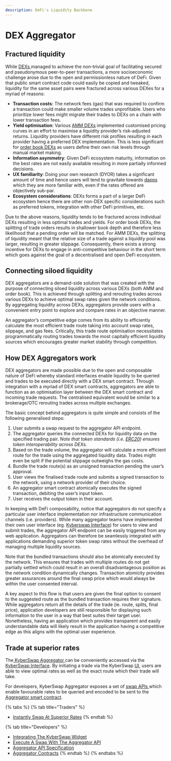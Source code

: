 ```yaml
---
description: DeFi's Liquidity Backbone
---
```


# DEX Aggregator

## Fractured liquidity

While [DEXs ](decentralised-exchange-dex.md)managed to achieve the non-trivial goal of facilitating secured and pseudonymous peer-to-peer transactions, a more socioeconomic challenge arose due to the open and permissionless nature of DeFi. Given that public smart contract code could easily be copied and tweaked, liquidity for the same asset pairs were fractured across various DEXes for a myriad of reasons:

* **Transaction costs**: The network fees (gas) that was required to confirm a transaction could make smaller volume trades unprofitable. Users who prioritize lower fees might migrate their trades to DEXs on a chain with lower transaction fees.
* **Yield optimisation**: Various [AMM DEXs](automated-market-maker.md) implemented customised pricing curves in an effort to maximise a liquidity provider’s risk-adjusted returns. Liquidity providers have different risk profiles resulting in each provider having a preferred DEX implementation. This is less significant for [order book DEXs](order-book.md) as users define their own risk levels through manual market making.
* **Information asymmetry**: Given DeFi ecosystem maturity, information on the best rates are not easily available resulting in more partially informed decisions.
* **UX familiarity**: Doing your own research (DYOR) takes a significant amount of time and hence users will tend to gravitate towards [dapps](../decentralized-technologies/draft-dapps.md) which they are more familiar with, even if the rates offered are objectively sub-par.
* **Ecosystem considerations**: DEXs forms a part of a larger DeFi ecosystem hence there are other non-DEX specific considerations such as preferred tokens, integration with other DeFi primitives, etc.

Due to the above reasons, liquidity tends to be fractured across individual DEXs resulting in less optimal trades and yields. For order book DEXs, the splitting of trade orders results in shallower book depth and therefore less likelihood that a pending order will be matched. For AMM DEXs, the splitting of liquidity meant that the relative size of a trade against a liquidity pool was larger, resulting in greater slippage. Consequently, there exists a strong incentive for DEXs to engage in anti-competitive behaviour in the short term which goes against the goal of a decentralised and open DeFi ecosystem.

## Connecting siloed liquidity

DEX aggregators are a demand-side solution that was created with the purpose of connecting siloed liquidity across various DEXs (both AMM and order book). This is achieved through splitting and rerouting trades across various DEXs to achieve optimal swap rates given the network conditions. By aggregating liquidity across DEXs, aggregators provide users with a convenient entry point to explore and compare rates in an objective manner.

An aggregator’s competitive edge comes from its ability to efficiently calculate the most efficient trade route taking into account swap rates, slippage, and gas fees. Critically, this trade route optimisation necessitates programmatically routing trades towards the most capitally efficient liquidity sources which encourages greater market stability through competition.

## How DEX Aggregators work

DEX aggregators are made possible due to the open and composable nature of DeFi whereby standard interfaces enable liquidity to be queried and trades to be executed directly with a DEX smart contract. Through integration with a myriad of DEX smart contracts, aggregators are able to function as an optimisation layer between the DEX smart contract and incoming trade requests. The centralised equivalent would be similar to a brokerage/OTC rerouting trades across multiple exchanges.

The basic concept behind aggregators is quite simple and consists of the following generalised steps:

1. User submits a swap request to the aggregator API endpoint.
2. The aggregator queries the connected DEXs for liquidity data on the specified trading pair. _Note that token standards (i.e._ [_ERC20_](tokens.md#token-standards)_) ensures token interoperability across DEXs._
3. Based on the trade volume, the aggregator will calculate a more efficient route for the trade using the aggregated liquidity data. Trades might even be split if the potential slippage outweighs the gas costs.
4. Bundle the trade route(s) as an unsigned transaction pending the user’s approval.
5. User views the finalised trade route and submits a signed transaction to the network, using a network provider of their choice.
6. An aggregator smart contract atomically executes the signed transaction, debiting the user’s input token.
7. User receives the output token in their account.

In keeping with DeFi composability, notice that aggregators do not specify a particular user interface implementation nor infrastructure communication channels (i.e. providers). While many aggregator teams have implemented their own user interface (eg. [Kyberswap Interface](../../../kyberswap-solutions/kyberswap-interface/)) for users to view and submit trades, the aggregator API endpoint can be easily triggered from any web application. Aggregators can therefore be seamlessly integrated with applications demanding superior token swap rates without the overhead of managing multiple liquidity sources.

Note that the bundled transactions should also be atomically executed by the network. This ensures that trades with multiple routes do not get partially settled which could result in an overall disadvantageous position as the network condition dynamically changes. Transaction atomicity provides greater assurances around the final swap price which would always be within the user consented interval.

A key aspect to this flow is that users are given the final option to consent to the suggested route as the bundled transaction requires their signature. While aggregators return all the details of the trade (ie. route, splits, final price), application developers are still responsible for displaying such information to the user in a way that best suites their target user. Nonetheless, having an application which provides transparent and easily understandable data will likely result in the application having a competitive edge as this aligns with the optimal user experience.

## Trade at superior rates

The[ KyberSwap Aggregator ](../../../kyberswap-solutions/kyberswap-aggregator/)can be conveniently accessed via the [KyberSwap Interface](../../../kyberswap-solutions/kyberswap-interface/). By initiating a trade via the KyberSwap [UI](https://kyberswap.com/swap), users are able to view optimal rates as well as the exact route which their trade will take.

For developers, KyberSwap Aggregator exposes a set of [swap APIs ](../../../kyberswap-solutions/kyberswap-aggregator/aggregator-api-specification/)which enable favourable rates to be queried and encoded to be sent to the [Aggregator smart contract](../../../kyberswap-solutions/kyberswap-aggregator/contracts/aggregator-contract-addresses.md).

{% tabs %}
{% tab title="Traders" %}
* [Instantly Swap At Superior Rates](../../../kyberswap-solutions/kyberswap-interface/user-guides/instantly-swap-at-the-best-rates.md)
{% endtab %}

{% tab title="Developers" %}
* [Integrating The KyberSwap Widget](../../../kyberswap-solutions/kyberswap-widget/developer-guides/integrating-the-kyberswap-widget.md)
* [Execute A Swap With The Aggregator API](../../../kyberswap-solutions/kyberswap-aggregator/developer-guides/execute-a-swap-with-the-aggregator-api.md)
* [Aggregator API Specification](../../../kyberswap-solutions/kyberswap-aggregator/aggregator-api-specification/)
* [Aggregator Contracts](../../../kyberswap-solutions/kyberswap-aggregator/contracts/)
{% endtab %}
{% endtabs %}
